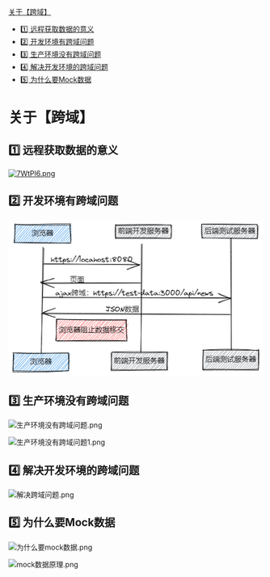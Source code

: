 <!--
 * @Author: luoxi
 * @LastEditTime: 2022-01-22 00:02:56
 * @LastEditors: your name
 * @Description: 
-->

 [关于【跨域】](#关于跨域)
  - [1️⃣ 远程获取数据的意义](#1️⃣-远程获取数据的意义)
  - [2️⃣ 开发环境有跨域问题](#2️⃣-开发环境有跨域问题)
  - [3️⃣ 生产环境没有跨域问题](#3️⃣-生产环境没有跨域问题)
  - [4️⃣ 解决开发环境的跨域问题](#4️⃣-解决开发环境的跨域问题)
  - [5️⃣ 为什么要Mock数据](#5️⃣-为什么要mock数据)

# 关于【跨域】


## 1️⃣ 远程获取数据的意义

[![7WtPl6.png](https://s4.ax1x.com/2022/01/21/7WtPl6.png)](https://imgtu.com/i/7WtPl6)

## 2️⃣ 开发环境有跨域问题

![浏览器环境跨域问题](/assets/浏览器环境跨域问题.png)

## 3️⃣ 生产环境没有跨域问题

![生产环境没有跨域问题.png](https://s2.loli.net/2022/01/21/3szkElFfG4ZW18x.png)

![生产环境没有跨域问题1.png](https://s2.loli.net/2022/01/21/y4lmvVJxuCaiGsN.png)

## 4️⃣ 解决开发环境的跨域问题

![解决跨域问题.png](https://s2.loli.net/2022/01/21/elMAy8KIm4s6V51.png)

## 5️⃣ 为什么要Mock数据

![为什么要mock数据.png](https://s2.loli.net/2022/01/21/bLHxu6UKPcojwfq.png)

![mock数据原理.png](https://s2.loli.net/2022/01/21/iQvq8n32yCHhSrE.png)